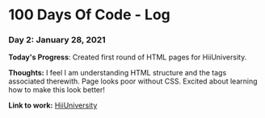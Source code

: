 # 100 Days Of Code - Log

### Day 2: January 28, 2021

**Today's Progress**: Created first round of HTML pages for HiiUniversity.

**Thoughts:** I feel I am understanding HTML structure and the tags associated therewith. Page looks poor without CSS. Excited about learning how to make this look better!

**Link to work:** [HiiUniversity](https://github.com/icodeopen/HiiUniversity)
